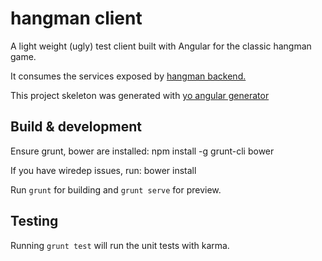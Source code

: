 # hangman client

A light weight (ugly) test client built with Angular for the classic hangman game. 

It consumes the services exposed by [hangman backend.](https://github.com/Pelumi/hangman_backend)

This project skeleton was generated with [yo angular generator](https://github.com/yeoman/generator-angular)

## Build & development

Ensure grunt, bower are installed: npm install -g grunt-cli bower

If you have wiredep issues, run: bower install

Run `grunt` for building and `grunt serve` for preview.

## Testing

Running `grunt test` will run the unit tests with karma.


